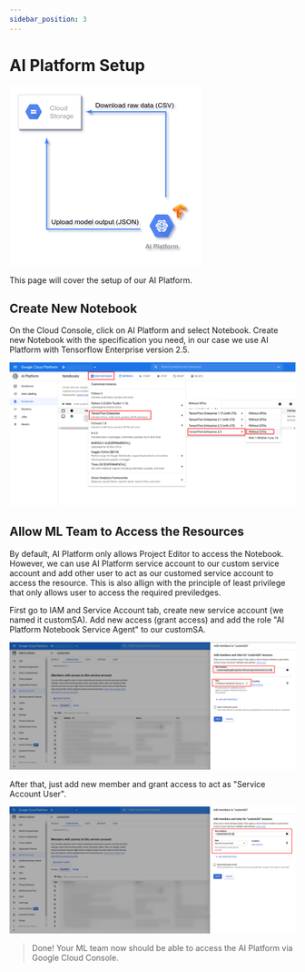 ```yaml
---
sidebar_position: 3
---
```


# AI Platform Setup

![AI Platform overview](/img/ai-platform/overview.png)

This page will cover the setup of our AI Platform.

## Create New Notebook

On the Cloud Console, click on AI Platform and select Notebook. Create new Notebook with the specification you need, in our case we use AI Platform with Tensorflow Enterprise version 2.5.

![create new notebook](/img/ai-platform/001.png)

## Allow ML Team to Access the Resources

By default, AI Platform only allows Project Editor to access the Notebook. However, we can use AI Platform service account to our custom service account and add other user to act as our customed service account to access the resource. This is also allign with the principle of least privilege that only allows user to access the required previledges.

First go to IAM and Service Account tab, create new service account (we named it customSA). Add new access (grant access) and add the role "AI Platform Notebook Service Agent" to our customSA.

![add ai platform sa](/img/ai-platform/002.png)

After that, just add new member and grant access to act as "Service Account User".

![add ai platform user](/img/ai-platform/003.png)

> Done! Your ML team now should be able to access the AI Platform via Google Cloud Console.
